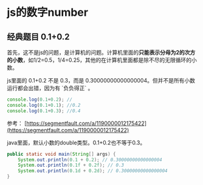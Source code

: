 # js的数字number

## 经典题目 0.1+0.2

首先，这不是js的问题，是计算机的问题。计算机里面的**只能表示分母为2的次方的小数**，如1/2=0.5，1/4=0.25，其他的在计算机里面都是除不尽的无限循环的小数。



js里面的 0.1+0.2 不是 0.3，而是  0.30000000000000004。但并不是所有小数运行都会出错，因为有 \`负负得正\` 。

```js
console.log(0.1+0.2); // 
console.log(0.1+0.1); //0.2
console.log(0.1+0.3); //0.4
```

参考： [https://segmentfault.com/a/1190000012175422](https://segmentfault.com/a/1190000012175422)

java里面，默认小数的double类型。0.1+0.2也不等于0.3。

```java
public static void main(String[] args) {
    System.out.println(0.1 + 0.2); // 0.30000000000000004
    System.out.println(0.1f + 0.2f); // 0.3
    System.out.println(0.1d + 0.2d); // 0.30000000000000004
}
```



